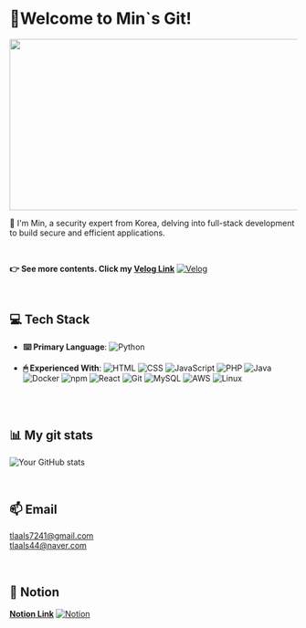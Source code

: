 # 🤗Welcome to Min`s Git! 

<a href="https://github.com/devxb/gitanimals">
<img
  src="https://render.gitanimals.org/farms/zxim"
  width="600"
  height="300"
/>
</a>
   


<br>

👋 I'm Min, a security expert from Korea, delving into full-stack development to build secure and efficient applications.

<br>

**👉 See more contents. Click my [Velog Link](https://velog.io/@tlaals44/series)** [![Velog](https://img.shields.io/badge/Velog-20C997?style=for-the-badge&logo=Velog&logoColor=white)](https://velog.io/@tlaals44/series)


<br>

## 💻 Tech Stack

- **⌨️ Primary Language**: ![Python](https://img.shields.io/badge/Python-3776AB?style=for-the-badge&logo=python&logoColor=white)

- **🖱 Experienced With**: ![HTML](https://img.shields.io/badge/HTML-E34F26?style=for-the-badge&logo=html5&logoColor=white) ![CSS](https://img.shields.io/badge/CSS-1572B6?style=for-the-badge&logo=css3&logoColor=white) ![JavaScript](https://img.shields.io/badge/JavaScript-F7DF1E?style=for-the-badge&logo=javascript&logoColor=black) ![PHP](https://img.shields.io/badge/PHP-777BB4?style=for-the-badge&logo=php&logoColor=white)
  ![Java](https://img.shields.io/badge/Java-007396?style=for-the-badge&logo=java&logoColor=white)
  ![Docker](https://img.shields.io/badge/Docker-2496ED?style=for-the-badge&logo=docker&logoColor=white)
  ![npm](https://img.shields.io/badge/npm-CB3837?style=for-the-badge&logo=npm&logoColor=white)
  ![React](https://img.shields.io/badge/React-61DAFB?style=for-the-badge&logo=react&logoColor=black)
  ![Git](https://img.shields.io/badge/Git-F05032?style=for-the-badge&logo=git&logoColor=white)
  ![MySQL](https://img.shields.io/badge/MySQL-4479A1?style=for-the-badge&logo=mysql&logoColor=white)
  ![AWS](https://img.shields.io/badge/AWS-232F3E?style=for-the-badge&logo=amazon-aws&logoColor=white)
  ![Linux](https://img.shields.io/badge/Linux-FCC624?style=for-the-badge&logo=linux&logoColor=black)


<br>

<br>


## 📊 My git stats
![Your GitHub stats](https://github-readme-stats.vercel.app/api?username=zxim&show_icons=true&theme=radical)

<br>

## 📫 Email
tlaals7241@gmail.com <br>
tlaals44@naver.com


<br>

## 📝 Notion
**[Notion Link](https://www.notion.so/13407e510770809892aaec9b17d469d3?pvs=10)** [![Notion](https://img.shields.io/badge/Notion-%23000000.svg?style=for-the-badge&logo=notion&logoColor=white)](https://www.notion.so/13407e510770809892aaec9b17d469d3?pvs=4)
